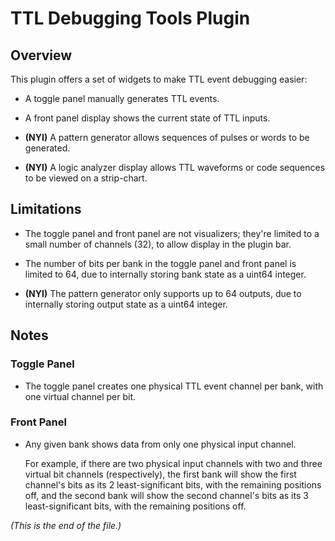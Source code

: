 # TTL Debugging Tools Plugin

## Overview

This plugin offers a set of widgets to make TTL event debugging easier:

* A toggle panel manually generates TTL events.

* A front panel display shows the current state of TTL inputs.

* **(NYI)** A pattern generator allows sequences of pulses or words to be
generated.

* **(NYI)** A logic analyzer display allows TTL waveforms or code sequences
to be viewed on a strip-chart.


## Limitations

* The toggle panel and front panel are not visualizers; they're limited to
a small number of channels (32), to allow display in the plugin bar.

* The number of bits per bank in the toggle panel and front panel is limited
to 64, due to internally storing bank state as a uint64 integer.

* **(NYI)** The pattern generator only supports up to 64 outputs, due to
internally storing output state as a uint64 integer.


## Notes

### Toggle Panel

* The toggle panel creates one physical TTL event channel per bank, with one
virtual channel per bit.

### Front Panel

* Any given bank shows data from only one physical input channel.

  For example, if there are two physical input channels with two and three
virtual bit channels (respectively), the first bank will show the first
channel's bits as its 2 least-significant bits, with the remaining positions
off, and the second bank will show the second channel's bits as its 3
least-significant bits, with the remaining positions off.



_(This is the end of the file.)_
